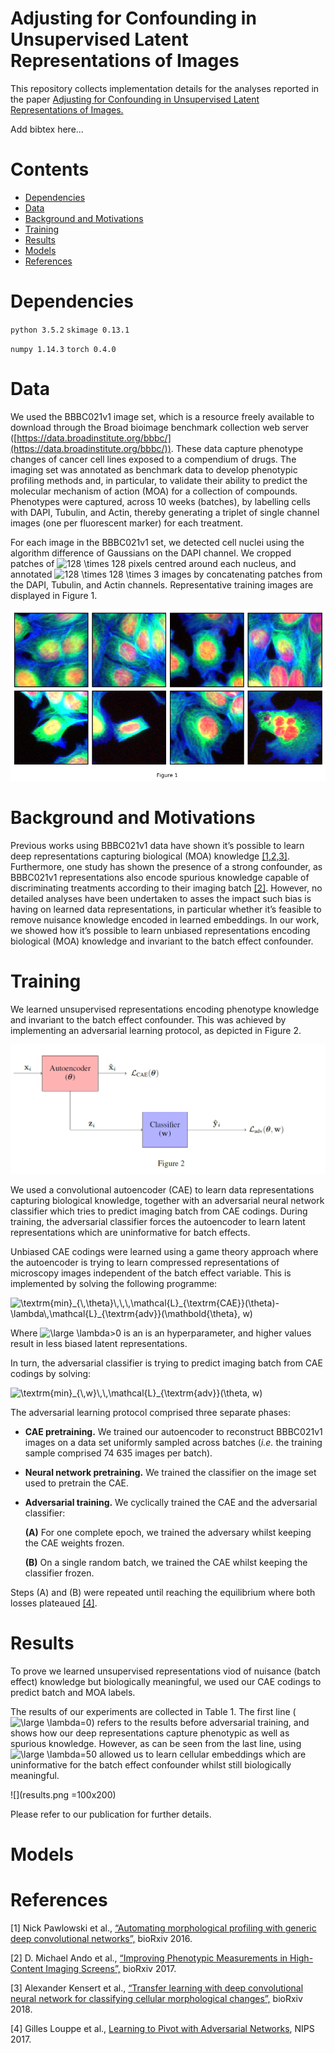 # Adjusting for Confounding in Unsupervised Latent Representations of Images

This repository collects implementation details for the analyses reported in the paper [Adjusting for Confounding in Unsupervised Latent Representations of Images.](url)

Add bibtex here...

# Contents

- [Dependencies](#dependencies)
- [Data](#data)
- [Background and Motivations](#background-and-motivations)
- [Training](#training)
- [Results](#results)
- [Models](#models)
- [References](#references)

# Dependencies

`python 3.5.2`
`skimage 0.13.1`

`numpy 1.14.3`
`torch 0.4.0`

# Data 

We used the BBBC021v1 image set, which is a resource freely available to download through the Broad bioimage benchmark collection web server ([https://data.broadinstitute.org/bbbc/](https://data.broadinstitute.org/bbbc/)). These data capture phenotype changes of cancer cell lines exposed to a compendium of drugs. The imaging set was annotated as benchmark data to develop phenotypic profiling methods and, in particular, to validate their ability to predict the molecular mechanism of action (MOA) for a collection of compounds. Phenotypes were captured, across 10 weeks (batches), by labelling cells with DAPI, Tubulin, and Actin, thereby generating a triplet of single channel images (one per fluorescent marker) for each treatment.

For each image in the BBBC021v1 set, we detected cell nuclei using the algorithm difference of Gaussians on the DAPI channel. We cropped patches of <img src="https://latex.codecogs.com/svg.latex?\inline&space;128&space;\times&space;128" title="128 \times 128" /> pixels centred around each nucleus, and annotated <img src="https://latex.codecogs.com/svg.latex?\inline&space;128&space;\times&space;128&space;\times&space;3" title="128 \times 128 \times 3" /> images by concatenating patches from the DAPI, Tubulin, and Actin channels. Representative training images are displayed in Figure 1.

![](examples.png)

# Background and Motivations

Previous works using BBBC021v1 data have shown it’s possible to learn deep representations capturing biological (MOA) knowledge [[1,2,3]](#references). Furthermore, one study has shown the presence of a strong confounder, as BBBC021v1 representations also encode spurious knowledge capable of discriminating treatments according to their imaging batch [[2]](#references).  However, no detailed analyses have been undertaken to asses the impact such bias is having on learned data representations, in particular whether it’s feasible to remove nuisance knowledge encoded in learned embeddings. In our work, we showed how it’s possible to learn unbiased representations encoding biological (MOA) knowledge and invariant to the batch effect confounder.

# Training

We learned unsupervised representations encoding phenotype knowledge and invariant to the batch effect confounder. This was achieved by implementing an adversarial learning protocol, as depicted in Figure 2.

![](architecture.png)

We used a convolutional autoencoder (CAE) to learn data representations capturing biological knowledge, together with an adversarial neural network classifier which tries to predict imaging batch from CAE codings. During training, the adversarial classifier forces the autoencoder to learn latent representations which are uninformative for batch effects.

Unbiased CAE codings were learned using a game theory approach where the autoencoder is trying to learn compressed representations of microscopy images independent of the batch effect variable. This is implemented by solving the following programme:

<img src="https://latex.codecogs.com/svg.latex?\textrm{min}_{\,\theta}\,\,\,\mathcal{L}_{\textrm{CAE}}(\theta)-\lambda\,\mathcal{L}_{\textrm{adv}}(\mathbold{\theta},&space;w)" title="\textrm{min}_{\,\theta}\,\,\,\mathcal{L}_{\textrm{CAE}}(\theta)-\lambda\,\mathcal{L}_{\textrm{adv}}(\mathbold{\theta}, w)" />

Where <img src="https://latex.codecogs.com/svg.latex?\inline&space;\large&space;\lambda>0" title="\large \lambda>0" /> is an is an hyperparameter, and higher values result in less biased latent representations.

In turn, the adversarial classifier is trying to predict imaging batch from CAE codings by solving: 

<img src="https://latex.codecogs.com/gif.latex?\textrm{min}_{\,w}\,\,\mathcal{L}_{\textrm{adv}}(\theta,&space;w)" title="\textrm{min}_{\,w}\,\,\mathcal{L}_{\textrm{adv}}(\theta, w)" />

The adversarial learning protocol comprised three separate phases:

   - **CAE pretraining.** We trained our autoencoder to reconstruct BBBC021v1 images on a data set uniformly sampled across batches (_i.e._ the training sample comprised 74 635 images per batch).

   - **Neural network pretraining.** We trained the classifier on the image set used to pretrain the CAE.

   - **Adversarial training.** We cyclically trained the CAE and the adversarial classifier:
  
     **(A)** For one complete epoch, we trained the adversary whilst keeping the CAE weights frozen.
    
     **(B)** On a single random batch, we trained the CAE whilst keeping the classifier frozen.

Steps (A) and (B) were repeated until reaching the equilibrium where both losses plateaued [[4]](#references).

# Results

To prove we learned unsupervised representations viod of nuisance (batch effect) knowledge but biologically meaningful, we used our CAE codings to predict batch and MOA labels. 

The results of our experiments are collected in Table 1. The first line (<img src="https://latex.codecogs.com/svg.latex?\inline&space;\large&space;\lambda=0" title="\large \lambda=0" />) refers to the results before adversarial training, and shows how our deep representations capture phenotypic as well as spurious knowledge. However, as can be seen from the last line, using <img src="https://latex.codecogs.com/svg.latex?\inline&space;\large&space;\lambda=50" title="\large \lambda=50" /> allowed us to learn cellular embeddings which are uninformative for the batch effect confounder whilst still biologically meaningful.

![](results.png =100x200)

Please refer to our publication for further details.  

# Models

# References

[1] Nick Pawlowski et al., [“Automating morphological profiling with generic deep convolutional
networks”,](https://www.biorxiv.org/content/early/2016/11/02/085118) bioRxiv 2016.

[2] D. Michael Ando et al., [“Improving Phenotypic Measurements in
High-Content Imaging Screens”,](https://www.biorxiv.org/content/early/2017/07/10/161422) bioRxiv 2017.

[3] Alexander Kensert et al., [“Transfer learning with deep convolutional neural network for classifying cellular morphological changes”,](https://www.biorxiv.org/content/early/2018/06/14/345728) bioRxiv 2018.

[4] Gilles Louppe et al., [Learning to Pivot with Adversarial Networks](https://arxiv.org/abs/1611.01046), NIPS 2017.


